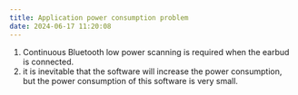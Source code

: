 ```yaml
---
title: Application power consumption problem
date: 2024-06-17 11:20:08
---
```


1. Continuous Bluetooth low power scanning is required when the earbud is connected.
2. it is inevitable that the software will increase the power consumption, but the power consumption of this software is very small.
